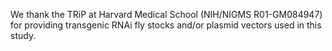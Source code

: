 We thank the TRiP at Harvard Medical School (NIH/NIGMS R01-GM084947) for providing transgenic RNAi fly stocks and/or plasmid vectors used in this study.